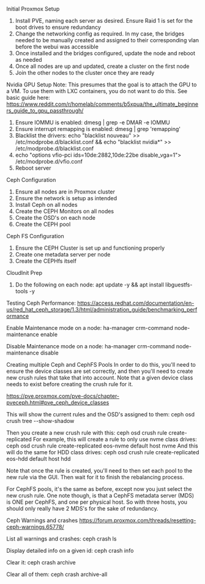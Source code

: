 Initial Proxmox Setup
1. Install PVE, naming each server as desired. Ensure Raid 1 is set for the boot drives to ensure redundancy
2. Change the networking config as required. In my case, the bridges needed to be manually created and assigned to their corresponding vlan before the webui was accessible
3. Once installed and the bridges configured, update the node and reboot as needed
4. Once all nodes are up and updated, create a cluster on the first node
5. Join the other nodes to the cluster once they are ready

Nvidia GPU Setup
Note: This presumes that the goal is to attach the GPU to a VM. To use them with LXC containers, you do not want to do this.
See basic guide here: https://www.reddit.com/r/homelab/comments/b5xpua/the_ultimate_beginners_guide_to_gpu_passthrough/
1. Ensure IOMMU is enabled: dmesg | grep -e DMAR -e IOMMU
2. Ensure interrupt remapping is enabled: dmesg | grep 'remapping'
3. Blacklist the drivers: echo "blacklist nouveau" >> /etc/modprobe.d/blacklist.conf && echo "blacklist nvidia*" >> /etc/modprobe.d/blacklist.conf
4. echo "options vfio-pci ids=10de:2882,10de:22be disable_vga=1"> /etc/modprobe.d/vfio.conf
4. Reboot server

Ceph Configuration
1. Ensure all nodes are in Proxmox cluster
2. Ensure the network is setup as intended
3. Install Ceph on all nodes
4. Create the CEPH Monitors on all nodes
5. Create the OSD's on each node
6. Create the CEPH pool

Ceph FS Configuration
1. Ensure the CEPH Cluster is set up and functioning properly
2. Create one metadata server per node
3. Create the CEPHfs itself

CloudInit Prep
1. Do the following on each node: apt update -y && apt install libguestfs-tools -y

Testing Ceph Performance:
https://access.redhat.com/documentation/en-us/red_hat_ceph_storage/1.3/html/administration_guide/benchmarking_performance

Enable Maintenance mode on a node:
ha-manager crm-command node-maintenance enable <node>

Disable Maintenance mode on a node:
ha-manager crm-command node-maintenance disable <node>

Creating multiple Ceph and CephFS Pools
In order to do this, you'll need to ensure the device classes are set correctly, and then you'll need to create new crush rules that take that into account. Note that a given device class needs to exist before creating the crush rule for it.

https://pve.proxmox.com/pve-docs/chapter-pveceph.html#pve_ceph_device_classes

This will show the current rules and the OSD's assigned to them: ceph osd crush tree --show-shadow

Then you create a new crush rule with this: ceph osd crush rule create-replicated <rule-name> <root> <failure-domain> <class>
For example, this will create a rule to only use nvme class drives: ceph osd crush rule create-replicated eos-nvme default host nvme
And this will do the same for HDD class drives: ceph osd crush rule create-replicated eos-hdd default host hdd

Note that once the rule is created, you'll need to then set each pool to the new rule via the GUI. Then wait for it to finish the rebalancing process.

For CephFS pools, it's the same as before, except now you just select the new crush rule. One note though, is that a CephFS metadata server (MDS) is ONE per CephFS, and one per physical host. So with three hosts, you should only really have 2 MDS's for the sake of redundancy.

Ceph Warnings and crashes
https://forum.proxmox.com/threads/resetting-ceph-warnings.65778/

List all warnings and crashes: ceph crash ls

Display detailed info on a given id: ceph crash info <id>

Clear it: ceph crash archive <id>

Clear all of them: ceph crash archive-all